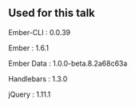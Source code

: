 ##  Used for this talk

Ember-CLI  : 0.0.39

Ember      : 1.6.1

Ember Data : 1.0.0-beta.8.2a68c63a

Handlebars : 1.3.0

jQuery     : 1.11.1
